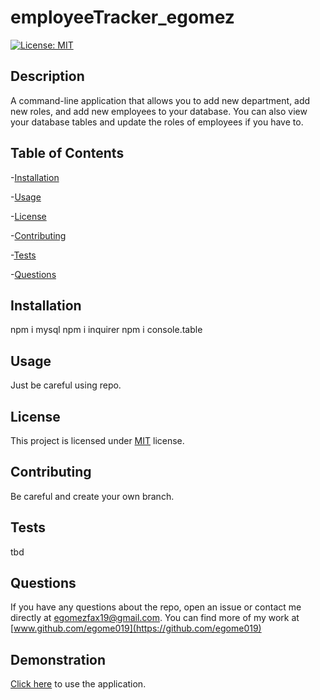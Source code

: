 # employeeTracker_egomez

  [![License: MIT](https://img.shields.io/badge/License-MIT-orange.svg)](https://opensource.org/licenses/MIT)

  ## Description

  A command-line application that allows you to add new department, add new roles, and add new employees to your database. You can also view your database tables and update the roles of employees if you have to.

  ## Table of Contents

  -[Installation](#installation)

  -[Usage](#Usage)

  -[License](#license)

  -[Contributing](#contributing)

  -[Tests](#tests)

  -[Questions](#questions)

  ## Installation

  npm i mysql npm i inquirer npm i console.table

  ## Usage

  Just be careful using repo.

  ## License

  This project is licensed under [MIT](https://opensource.org/licenses/MIT) license.

  ## Contributing

  Be careful and create your own branch.

  ## Tests

  tbd

  ## Questions

  If you have any questions about the repo, open an issue or contact me directly at egomezfax19@gmail.com. You can find more of my work at [www.github.com/egome019](https://github.com/egome019)
  
  ## Demonstration
  
  [Click here]() to use the application.
  ![]()
  ![]()

  
